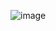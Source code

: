 ![image](https://user-images.githubusercontent.com/81642936/156299989-3500fcfb-bbdb-4a57-a991-cde5a2074015.png)
